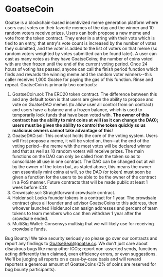 # GoatseCoin
Goatse is a blockchain-based incentivized meme generation platform where users cast votes on their favorite memes of the day and the winner and 10 random voters receive prizes. Users can both propose a new meme and vote from the token contract. They enter in a string with their vote which is tied to an entry, that entry's vote count is increased by the number of votes they submitted, and the voter is added to the list of voters on that meme (so random voters weighted by votes submitted can be found later). A user can cast as many votes as they have GoatseCoins; the number of coins voted with are then frozen until the end of the current voting period. Once 24 hours of voting has passed, anyone can call the finish period function which finds and rewards the winning meme and the random voter winners--this caller receives 1,000 Goatse for paying the gas of this function. Rinse and repeat.
GoatseCoin is primarily two contracts:
1. GoatseCoin.sol: The ERC20 token contract. The difference between this and any default token is that users are given the ability to propose and vote on GoatseDAO memes (to allow user all control from on contract) and users have a balance and a frozen balance, which is used to temporarily lock funds that have been voted with. <b>The owner of this contract has the ability to mint coins at will (as it can change the DAO); users must be given the ability to control the token quickly so us malicious owners cannot take advantage of this!</b>
2. GoatseDAO.sol: This contract holds the core of the voting system. Users will first propose a meme, it will be voted on, then--at the end of the voting period--the meme with the most votes will be declared winner and that as well as 10 random voters will receive prizes. The main functions on the DAO can only be called from the token so as to consolidate all use in one contract. The DAO can be changed out at will by the owner of the token but, as stated above,  this means the owner can essentially mint coins at will, so the DAO (or token) must soon be given a function for the users to be able to be the owner of the contract in a PoS manner.
Future contracts that will be made public at least 1 week before ICO:
3. Crowdsale.sol: Straightforward crowdsale contract.
4. Holder.sol: Locks founder tokens in a contract for 1 year. The crowdsale contract gives all founder and advisor GoatseCoins to this address, then whoever launched Holder.sol can assign addresses and percent of team tokens to team members who can then withdraw 1 year after the crowdsale ended.
5. MultiSig Wallet: Consensys multisig that we will likely use for receiving crowdsale funds.

Bug Bounty!
We take security seriously so please  go over our contracts and report any findings to GoatseSeal@goatse.cx. We don't just care about disastrous bugs like many other ICOs; report non-asserted sends, functions acting differently than claimed, even efficiency errors, or even suggestions. We'll be judging all reports on a case-by-case basis and will reward reporters a generous amount of GoatseCoins (2% of coins are reserved for bug bounty participants).
